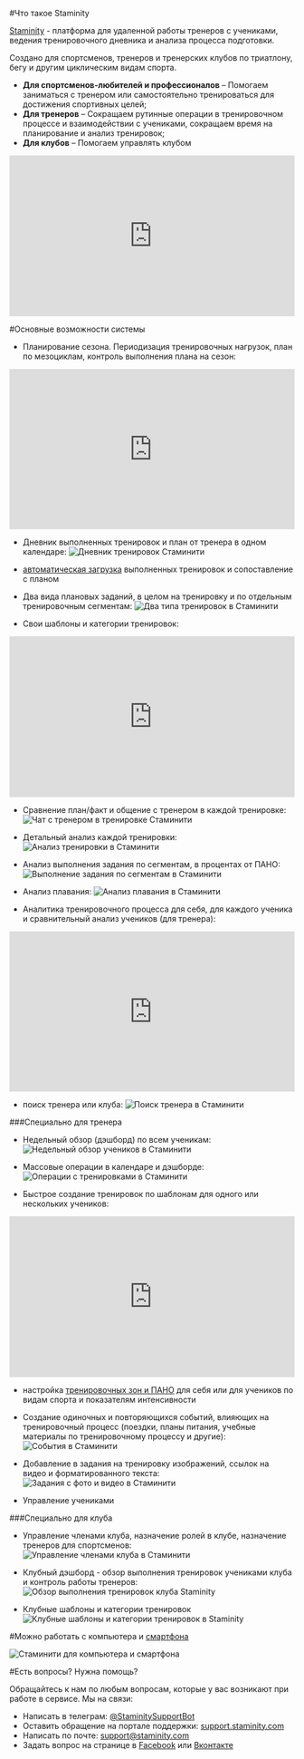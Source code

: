 #Что такое Staminity

[Staminity](https://staminity.com) - платформа для удаленной работы тренеров с учениками, ведения тренировочного дневника и анализа процесса подготовки. 

Создано для спортсменов, тренеров и тренерских клубов по триатлону, бегу и другим циклическим видам спорта. 

* **Для спортсменов-любителей и профессионалов** – Помогаем заниматься с тренером или самостоятельно тренироваться для достижения спортивных целей;
* **Для тренеров** – Cокращаем рутинные операции в тренировочном процессе и взаимодействии с учениками, сокращаем время на планирование и анализ тренировок; 
* **Для клубов** – Помогаем управлять клубом


<style>.embed-container { position: relative; padding-bottom: 56.25%; height: 0; overflow: hidden; max-width: 100%; } .embed-container iframe, .embed-container object, .embed-container embed { position: absolute; top: 0; left: 0; width: 100%; height: 100%; }</style><div class='embed-container'><iframe src='https://www.youtube.com/embed/Y_H-ffsqMT8' frameborder='0' allowfullscreen></iframe></div>

#Основные возможности системы

* Планирование сезона. Периодизация тренировочных нагрузок, план по мезоциклам, контроль выполнения плана на сезон:
<style>.embed-container { position: relative; padding-bottom: 56.25%; height: 0; overflow: hidden; max-width: 100%; } .embed-container iframe, .embed-container object, .embed-container embed { position: absolute; top: 0; left: 0; width: 100%; height: 100%; }</style><div class='embed-container'><iframe src='https://www.youtube.com/embed/NQA05RJ7o-0' frameborder='0' allowfullscreen></iframe></div>

* Дневник выполненных тренировок и план от тренера в одном календаре:
![Дневник тренировок Стаминити](https://264710.selcdn.ru/assets/images/about/calendar-view.png)

* [автоматическая загрузка](/questions/activity-auto-sync.md) выполненных тренировок и сопоставление с планом

* Два вида плановых заданий, в целом на тренировку и по отдельным тренировочным сегментам:
![Два типа тренировок в Стаминити](https://264710.selcdn.ru/assets/images/about/two-activity-type.png)

* Свои шаблоны и категории тренировок:

<style>.embed-container { position: relative; padding-bottom: 56.25%; height: 0; overflow: hidden; max-width: 100%; } .embed-container iframe, .embed-container object, .embed-container embed { position: absolute; top: 0; left: 0; width: 100%; height: 100%; }</style><div class='embed-container'><iframe src='https://www.youtube.com/embed/tnrZ6dzNQVk' frameborder='0' allowfullscreen></iframe></div>



* Сравнение план/факт и общение с тренером в каждой тренировке:
![Чат с тренером в тренировке Стаминити](https://264710.selcdn.ru/assets/images/about/activity-plan-and-fact.png)

* Детальный анализ каждой тренировки: 
![Анализ тренировки в Стаминити](https://264710.selcdn.ru/assets/images/about/activity-details.png)

* Анализ выполнения задания по сегментам, в процентах от ПАНО: 
![Выполнение задания по сегментам в Стаминити](https://264710.selcdn.ru/assets/images/about/activity-structured2.png)

* Анализ плавания:
![Анализ плавания в Стаминити](https://264710.selcdn.ru/assets/images/about/activity-swim.png)

* Аналитика тренировочного процесса для себя, для каждого ученика и сравнительный анализ учеников (для тренера):

<style>.embed-container { position: relative; padding-bottom: 56.25%; height: 0; overflow: hidden; max-width: 100%; } .embed-container iframe, .embed-container object, .embed-container embed { position: absolute; top: 0; left: 0; width: 100%; height: 100%; }</style><div class='embed-container'><iframe src='https://www.youtube.com/embed/AxLKeMMTn2Q' frameborder='0' allowfullscreen></iframe></div>

* поиск тренера или клуба:
![Поиск тренера в Стаминити](https://264710.selcdn.ru/assets/images/about/find-coach.png)

###Специально для тренера

* Недельный обзор (дэшборд) по всем ученикам:
![Недельный обзор учеников в Стаминити](https://264710.selcdn.ru/assets/images/about/coach-dashboard.png)

* Массовые операции в календаре и дэшборде:
![Операции с тренировками в Стаминити](https://264710.selcdn.ru/assets/images/about/copy-paste.gif)

* Быстрое создание тренировок по шаблонам для одного или нескольких учеников:

<style>.embed-container { position: relative; padding-bottom: 56.25%; height: 0; overflow: hidden; max-width: 100%; } .embed-container iframe, .embed-container object, .embed-container embed { position: absolute; top: 0; left: 0; width: 100%; height: 100%; }</style><div class='embed-container'><iframe src='https://www.youtube.com/embed/CdPF1MPI-cc' frameborder='0' allowfullscreen></iframe></div>

* настройка [тренировочных зон и ПАНО](/basics/intensity-zones.md) для себя или для учеников по видам спорта и показателям интенсивности

* Создание одиночных и повторяющихся событий, влияющих на тренировочный процесс (поездки, планы питания, учебные материалы по тренировочному процессу и другие):
![События в Стаминити](https://264710.selcdn.ru/assets/images/about/record-foods.png)

* Добавление в задания на тренировку изображений, ссылок на видео и форматированного текста:
![Задания с фото и видео в Стаминити](http://blog.staminity.com/content/images/2018/01/activity-formatted-view.gif)

* Управление учениками

###Специально для клуба
* Управление членами клуба, назначение ролей в клубе, назначение тренеров для спортсменов:
![Управление членами клуба в Стаминити](https://264710.selcdn.ru/assets/images/about/club-management.png)

* Клубный дэшборд - обзор выполнения тренировок учениками клуба и контроль работы тренеров:  
![Обзор выполнения тренировок клуба Staminity](https://264710.selcdn.ru/assets/images/about/club-dashboard.png)

* Клубные шаблоны и категории тренировок
![Клубные шаблоны и категории тренировок в Staminity](https://264710.selcdn.ru/assets/images/about/club-methodology.png)








#Можно работать с компьютера и [смартфона](/basics/staminity-for-mobile.md)

![Стаминити для компьютера и смартфона](https://264710.selcdn.ru/assets/images/mobile-pwa/Desktop-and-mobile2.png)

#Есть вопросы? Нужна помощь?

Обращайтесь к нам по любым вопросам, которые у вас возникают при работе в сервисе.  Мы на связи:
* Написать в телеграм: [@StaminitySupportBot](https://t.me/staminitysupportbot)
* Оставить обращение на портале поддержки: [support.staminity.com](http://support.staminity.com)
* Написать по почте: [support@staminity.com](mailto:support@staminity.com)
* Задать вопрос на странице в [Facebook](https://facebook.com/staminity) или [Вконтакте](https://vk.com/staminity)
